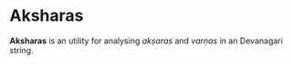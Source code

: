 # Aksharas

**Aksharas** is an utility for analysing *akṣaras* and *varṇas* in an Devanagari string.

